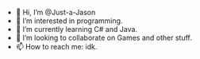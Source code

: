 - 👋 Hi, I’m @Just-a-Jason
- 👀 I’m interested in programming.
- 🌱 I’m currently learning C# and Java.
- 💞️ I’m looking to collaborate on Games and other stuff.
- 📫 How to reach me: idk.

<!---
Just-a-Jason/Just-a-Jason is a ✨ special ✨ repository because its `README.md` (this file) appears on your GitHub profile.
You can click the Preview link to take a look at your changes.
--->
